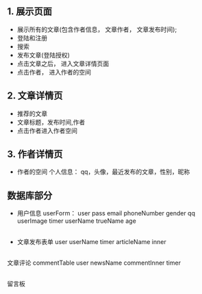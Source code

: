 ## 1. 展示页面
- 展示所有的文章(包含作者信息， 文章作者， 文章发布时间);
- 登陆和注册
- 搜索
- 发布文章(登陆授权)
- 点击文章之后， 进入文章详情页面
- 点击作者， 进入作者的空间

## 2. 文章详情页
- 推荐的文章
- 文章标题，发布时间,作者
- 点击作者进入作者空间

## 3. 作者详情页
- 作者的空间
个人信息： qq，头像，最近发布的文章，性别，昵称

## 数据库部分
- 用户信息
userForm：
user
pass
email
phoneNumber
gender
qq
userImage
timer
userName
trueName
age

## 
- 文章发布表单
user
userName
timer
articleName
inner

## 
文章评论 commentTable
user
newsName
commentInner
timer

## 
留言板 